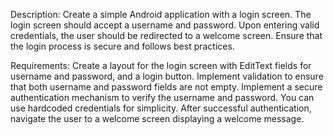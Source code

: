 Description:
Create a simple Android application with a login screen. 
The login screen should accept a username and password. 
Upon entering valid credentials, the user should be redirected to a welcome screen.
Ensure that the login process is secure and follows best practices.

Requirements:
Create a layout for the login screen with EditText fields for username and password, and a login button.
Implement validation to ensure that both username and password fields are not empty.
Implement a secure authentication mechanism to verify the username and password. You can use hardcoded credentials for simplicity.
After successful authentication, navigate the user to a welcome screen displaying a welcome message.